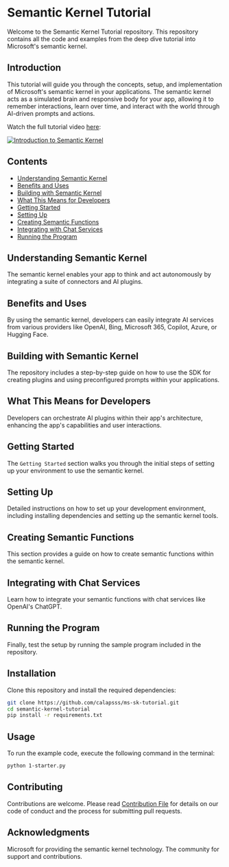# Semantic Kernel Tutorial

Welcome to the Semantic Kernel Tutorial repository. This repository contains all the code and examples from the deep dive tutorial into Microsoft's semantic kernel.

## Introduction

This tutorial will guide you through the concepts, setup, and implementation of Microsoft's semantic kernel in your applications. The semantic kernel acts as a simulated brain and responsive body for your app, allowing it to remember interactions, learn over time, and interact with the world through AI-driven prompts and actions.

Watch the full tutorial video [here](https://www.youtube.com/watch?v=90hhJHTWz50):


[![Introduction to Semantic Kernel](https://img.youtube.com/vi/90hhJHTWz50/0.jpg)](https://www.youtube.com/watch?v=90hhJHTWz50 "Introduction to Semantic Kernel")


## Contents

- [Understanding Semantic Kernel](#understanding-semantic-kernel)
- [Benefits and Uses](#benefits-and-uses)
- [Building with Semantic Kernel](#building-with-semantic-kernel)
- [What This Means for Developers](#what-this-means-for-developers)
- [Getting Started](#getting-started)
- [Setting Up](#setting-up)
- [Creating Semantic Functions](#creating-semantic-functions)
- [Integrating with Chat Services](#integrating-with-chat-services)
- [Running the Program](#running-the-program)

## Understanding Semantic Kernel

The semantic kernel enables your app to think and act autonomously by integrating a suite of connectors and AI plugins.

## Benefits and Uses

By using the semantic kernel, developers can easily integrate AI services from various providers like OpenAI, Bing, Microsoft 365, Copilot, Azure, or Hugging Face.

## Building with Semantic Kernel

The repository includes a step-by-step guide on how to use the SDK for creating plugins and using preconfigured prompts within your applications.

## What This Means for Developers

Developers can orchestrate AI plugins within their app's architecture, enhancing the app's capabilities and user interactions.

## Getting Started

The `Getting Started` section walks you through the initial steps of setting up your environment to use the semantic kernel.

## Setting Up

Detailed instructions on how to set up your development environment, including installing dependencies and setting up the semantic kernel tools.

## Creating Semantic Functions

This section provides a guide on how to create semantic functions within the semantic kernel.

## Integrating with Chat Services

Learn how to integrate your semantic functions with chat services like OpenAI's ChatGPT.

## Running the Program

Finally, test the setup by running the sample program included in the repository.

## Installation

Clone this repository and install the required dependencies:

```bash
git clone https://github.com/calapsss/ms-sk-tutorial.git
cd semantic-kernel-tutorial
pip install -r requirements.txt
```
## Usage
To run the example code, execute the following command in the terminal:
```bash
python 1-starter.py
```

## Contributing
Contributions are welcome. Please read [Contribution File](CONTRIBUTING.md) for details on our code of conduct and the process for submitting pull requests.

## Acknowledgments
Microsoft for providing the semantic kernel technology.
The community for support and contributions.
